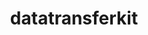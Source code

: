 ---
title: "datatransferkit"
layout: cache
categories: [package, develop-2023-05-21]
meta: {"versions": ["3.1-rc3"], "compilers": ["gcc@=11.1.0", "oneapi@=2023.0.0"], "oss": ["ubuntu20.04"], "platforms": ["linux"], "targets": ["ppc64le", "x86_64", "x86_64_v3"], "stacks": ["e4s", "e4s-oneapi", "e4s-power", "root"], "num_specs": 3, "num_specs_by_stack": {"root": 3, "e4s-power": 1, "e4s-oneapi": 1, "e4s": 1}}
spec_details: [{"hash": "irki57z5r55klkv5yj3c24alhk5wrxc3", "compiler": "gcc@=11.1.0", "versions": ["3.1-rc3"], "os": "ubuntu20.04", "platform": "linux", "target": "ppc64le", "variants": ["build_system=cmake", "build_type=Release", "~external-arborx", "generator=make", "~ipo", "~openmp", "+serial", "+shared"], "stacks": ["root", "e4s-power"], "size": "-", "tarball": "https://binaries.spack.io/develop-2023-05-21/build_cache/linux-ubuntu20.04-ppc64le/gcc-11.1.0/datatransferkit-3.1-rc3/linux-ubuntu20.04-ppc64le-gcc-11.1.0-datatransferkit-3.1-rc3-irki57z5r55klkv5yj3c24alhk5wrxc3.spack"}, {"hash": "lez3pbzebsdwxoeqa2qlzseb4aermc6u", "compiler": "oneapi@=2023.0.0", "versions": ["3.1-rc3"], "os": "ubuntu20.04", "platform": "linux", "target": "x86_64", "variants": ["build_system=cmake", "build_type=Release", "~external-arborx", "generator=make", "~ipo", "~openmp", "+serial", "+shared"], "stacks": ["root", "e4s-oneapi"], "size": "-", "tarball": "https://binaries.spack.io/develop-2023-05-21/build_cache/linux-ubuntu20.04-x86_64/oneapi-2023.0.0/datatransferkit-3.1-rc3/linux-ubuntu20.04-x86_64-oneapi-2023.0.0-datatransferkit-3.1-rc3-lez3pbzebsdwxoeqa2qlzseb4aermc6u.spack"}, {"hash": "znyzjs57up7ygrmhbtjdmvwvg2gogqkx", "compiler": "gcc@=11.1.0", "versions": ["3.1-rc3"], "os": "ubuntu20.04", "platform": "linux", "target": "x86_64_v3", "variants": ["build_system=cmake", "build_type=Release", "~external-arborx", "generator=make", "~ipo", "~openmp", "+serial", "+shared"], "stacks": ["e4s", "root"], "size": "-", "tarball": "https://binaries.spack.io/develop-2023-05-21/build_cache/linux-ubuntu20.04-x86_64_v3/gcc-11.1.0/datatransferkit-3.1-rc3/linux-ubuntu20.04-x86_64_v3-gcc-11.1.0-datatransferkit-3.1-rc3-znyzjs57up7ygrmhbtjdmvwvg2gogqkx.spack"}]
---